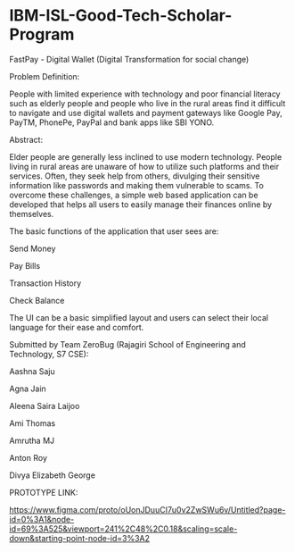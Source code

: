 # IBM-ISL-Good-Tech-Scholar-Program
FastPay - Digital Wallet (Digital Transformation for social change)

Problem Definition:

People with limited experience with technology and poor financial literacy such as elderly people and people who live in the rural areas find it difficult to navigate and use digital wallets and payment gateways like Google Pay, PayTM, PhonePe, PayPal and bank apps like SBI YONO. 

Abstract:

Elder people are generally less inclined to use modern technology. People living in rural areas are unaware of how to utilize such platforms and their services. Often, they seek help from others, divulging their sensitive information like passwords and making them vulnerable to scams. To overcome these challenges, a simple web based application can be developed that helps all users to easily manage their finances online by themselves. 

The basic functions of the application that user sees are:

Send Money

Pay Bills

Transaction History

Check Balance

The UI can be a basic simplified layout and users can select their local language for their ease and comfort. 

Submitted by Team ZeroBug (Rajagiri School of Engineering and Technology, S7 CSE):

Aashna Saju

Agna Jain

Aleena Saira Laijoo

Ami Thomas

Amrutha MJ

Anton Roy

Divya Elizabeth George

PROTOTYPE LINK:

https://www.figma.com/proto/oUonJDuuCI7u0v2ZwSWu6v/Untitled?page-id=0%3A1&node-id=69%3A525&viewport=241%2C48%2C0.18&scaling=scale-down&starting-point-node-id=3%3A2
